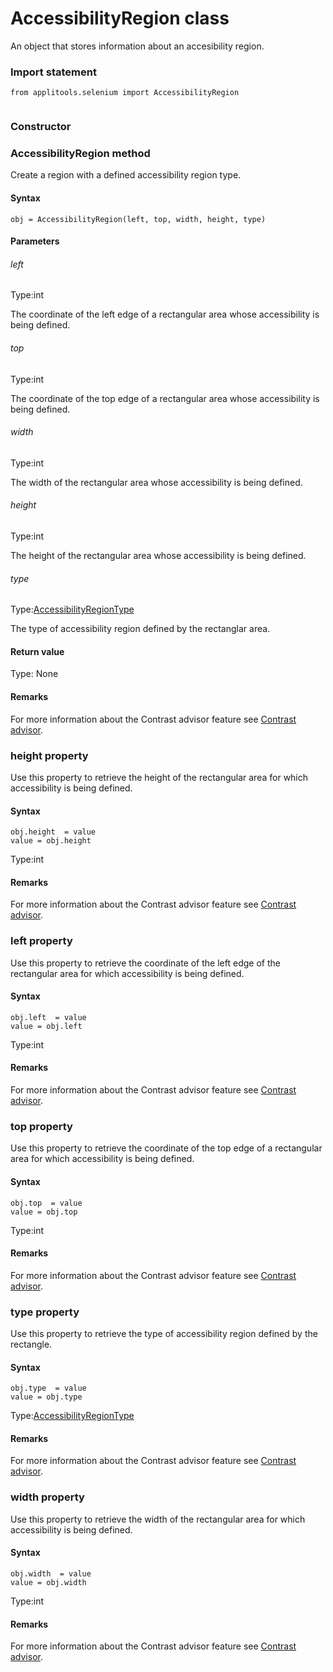 # AccessibilityRegion class
An object that stores information about an accesibility region.
 
 ### Import statement 
``` 
from applitools.selenium import AccessibilityRegion
 
 ``` 
### Constructor 
### AccessibilityRegion method
Create a region with a defined accessibility region type.

#### Syntax 
 ``` 
obj = AccessibilityRegion(left, top, width, height, type)
 ``` 

 #### Parameters 
 ###### left 
  
 Type:int 
  
 The coordinate of the left edge of a rectangular area whose accessibility is being defined. 
  
  ###### top 
  
 Type:int 
  
 The coordinate of the top edge of a rectangular area whose accessibility is being defined. 
  
  ###### width 
  
 Type:int 
  
 The width of the rectangular area whose accessibility is being defined. 
  
  ###### height 
  
 Type:int 
  
 The height of the rectangular area whose accessibility is being defined. 
  
  ###### type 
  
 Type:[AccessibilityRegionType](./accessibilityregiontype) 
  
 The type of accessibility region defined by the rectanglar area. 
  
 #### Return value 
Type: None

 #### Remarks 
For more information about the Contrast advisor feature see [Contrast advisor](https://applitools.com/docs/features/contrast-accessibility.html).
        

 
 ### height property
Use this property to retrieve the height of the rectangular area for which accessibility is being defined.

#### Syntax 
 ``` 
obj.height  = value
value = obj.height
 ``` 
 
 Type:int

 #### Remarks 
For more information about the Contrast advisor feature see [Contrast advisor](https://applitools.com/docs/features/contrast-accessibility.html). 
 ### left property
Use this property to retrieve the coordinate of the left edge of the rectangular area for which accessibility is being defined.

#### Syntax 
 ``` 
obj.left  = value
value = obj.left
 ``` 
 
 Type:int

 #### Remarks 
For more information about the Contrast advisor feature see [Contrast advisor](https://applitools.com/docs/features/contrast-accessibility.html). 
 ### top property
Use this property to retrieve the coordinate of the top edge of a rectangular area for which accessibility is being defined.

#### Syntax 
 ``` 
obj.top  = value
value = obj.top
 ``` 
 
 Type:int

 #### Remarks 
For more information about the Contrast advisor feature see [Contrast advisor](https://applitools.com/docs/features/contrast-accessibility.html). 
 ### type property
Use this property to retrieve the type of accessibility region defined by the rectangle.

#### Syntax 
 ``` 
obj.type  = value
value = obj.type
 ``` 
 
 Type:[AccessibilityRegionType](./accessibilityregiontype)
        
 ####  Remarks 
For more information about the Contrast advisor feature see [Contrast advisor](https://applitools.com/docs/features/contrast-accessibility.html). 
 ### width property
Use this property to retrieve the width of the rectangular area for which accessibility is being defined.

#### Syntax 
 ``` 
obj.width  = value
value = obj.width
 ``` 
 
 Type:int

 #### Remarks 
For more information about the Contrast advisor feature see [Contrast advisor](https://applitools.com/docs/features/contrast-accessibility.html).